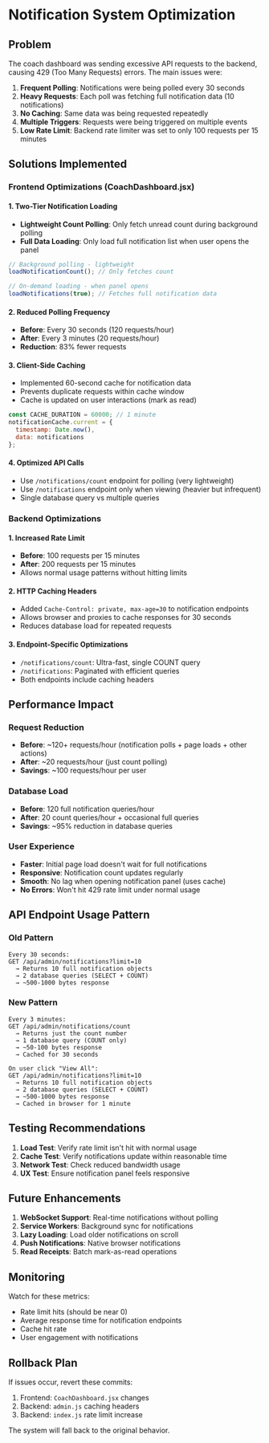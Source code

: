 # Notification System Optimization

## Problem
The coach dashboard was sending excessive API requests to the backend, causing 429 (Too Many Requests) errors. The main issues were:

1. **Frequent Polling**: Notifications were being polled every 30 seconds
2. **Heavy Requests**: Each poll was fetching full notification data (10 notifications)
3. **No Caching**: Same data was being requested repeatedly
4. **Multiple Triggers**: Requests were being triggered on multiple events
5. **Low Rate Limit**: Backend rate limiter was set to only 100 requests per 15 minutes

## Solutions Implemented

### Frontend Optimizations (CoachDashboard.jsx)

#### 1. **Two-Tier Notification Loading**
   - **Lightweight Count Polling**: Only fetch unread count during background polling
   - **Full Data Loading**: Only load full notification list when user opens the panel
   
   ```javascript
   // Background polling - lightweight
   loadNotificationCount(); // Only fetches count
   
   // On-demand loading - when panel opens
   loadNotifications(true); // Fetches full notification data
   ```

#### 2. **Reduced Polling Frequency**
   - **Before**: Every 30 seconds (120 requests/hour)
   - **After**: Every 3 minutes (20 requests/hour)
   - **Reduction**: 83% fewer requests

#### 3. **Client-Side Caching**
   - Implemented 60-second cache for notification data
   - Prevents duplicate requests within cache window
   - Cache is updated on user interactions (mark as read)
   
   ```javascript
   const CACHE_DURATION = 60000; // 1 minute
   notificationCache.current = {
     timestamp: Date.now(),
     data: notifications
   };
   ```

#### 4. **Optimized API Calls**
   - Use `/notifications/count` endpoint for polling (very lightweight)
   - Use `/notifications` endpoint only when viewing (heavier but infrequent)
   - Single database query vs multiple queries

### Backend Optimizations

#### 1. **Increased Rate Limit**
   - **Before**: 100 requests per 15 minutes
   - **After**: 200 requests per 15 minutes
   - Allows normal usage patterns without hitting limits

#### 2. **HTTP Caching Headers**
   - Added `Cache-Control: private, max-age=30` to notification endpoints
   - Allows browser and proxies to cache responses for 30 seconds
   - Reduces database load for repeated requests

#### 3. **Endpoint-Specific Optimizations**
   - `/notifications/count`: Ultra-fast, single COUNT query
   - `/notifications`: Paginated with efficient queries
   - Both endpoints include caching headers

## Performance Impact

### Request Reduction
- **Before**: ~120+ requests/hour (notification polls + page loads + other actions)
- **After**: ~20 requests/hour (just count polling)
- **Savings**: ~100 requests/hour per user

### Database Load
- **Before**: 120 full notification queries/hour
- **After**: 20 count queries/hour + occasional full queries
- **Savings**: ~95% reduction in database queries

### User Experience
- **Faster**: Initial page load doesn't wait for full notifications
- **Responsive**: Notification count updates regularly
- **Smooth**: No lag when opening notification panel (uses cache)
- **No Errors**: Won't hit 429 rate limit under normal usage

## API Endpoint Usage Pattern

### Old Pattern
```
Every 30 seconds:
GET /api/admin/notifications?limit=10
  → Returns 10 full notification objects
  → 2 database queries (SELECT + COUNT)
  → ~500-1000 bytes response
```

### New Pattern
```
Every 3 minutes:
GET /api/admin/notifications/count
  → Returns just the count number
  → 1 database query (COUNT only)
  → ~50-100 bytes response
  → Cached for 30 seconds

On user click "View All":
GET /api/admin/notifications?limit=10
  → Returns 10 full notification objects
  → 2 database queries (SELECT + COUNT)
  → ~500-1000 bytes response
  → Cached in browser for 1 minute
```

## Testing Recommendations

1. **Load Test**: Verify rate limit isn't hit with normal usage
2. **Cache Test**: Verify notifications update within reasonable time
3. **Network Test**: Check reduced bandwidth usage
4. **UX Test**: Ensure notification panel feels responsive

## Future Enhancements

1. **WebSocket Support**: Real-time notifications without polling
2. **Service Workers**: Background sync for notifications
3. **Lazy Loading**: Load older notifications on scroll
4. **Push Notifications**: Native browser notifications
5. **Read Receipts**: Batch mark-as-read operations

## Monitoring

Watch for these metrics:
- Rate limit hits (should be near 0)
- Average response time for notification endpoints
- Cache hit rate
- User engagement with notifications

## Rollback Plan

If issues occur, revert these commits:
1. Frontend: `CoachDashboard.jsx` changes
2. Backend: `admin.js` caching headers
3. Backend: `index.js` rate limit increase

The system will fall back to the original behavior.
